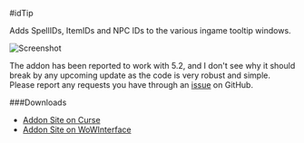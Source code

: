 #idTip

Adds SpellIDs, ItemIDs and NPC IDs to the various ingame tooltip windows.

![Screenshot](http://i.imgur.com/EENBCzt.jpg)

The addon has been reported to work with 5.2, and I don't see why it should break by any upcoming update as the code is very robust and simple. Please report any requests you have through an [issue](https://github.com/silverwind/idTip/issues/new) on GitHub.

###Downloads
- [Addon Site on Curse](http://www.curse.com/addons/wow/spellid)
- [Addon Site on WoWInterface](http://www.wowinterface.com/downloads/fileinfo.php?id=17033)
